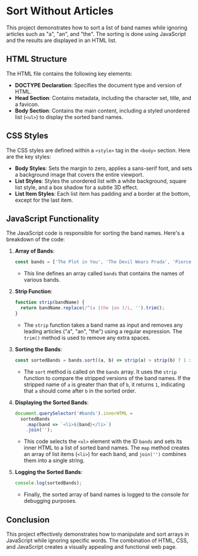 # Sort Without Articles

This project demonstrates how to sort a list of band names while ignoring articles such as "a", "an", and "the". The sorting is done using JavaScript and the results are displayed in an HTML list.

## HTML Structure

The HTML file contains the following key elements:

- **DOCTYPE Declaration**: Specifies the document type and version of HTML.
- **Head Section**: Contains metadata, including the character set, title, and a favicon.
- **Body Section**: Contains the main content, including a styled unordered list (`<ul>`) to display the sorted band names.

## CSS Styles

The CSS styles are defined within a `<style>` tag in the `<body>` section. Here are the key styles:

- **Body Styles**: Sets the margin to zero, applies a sans-serif font, and sets a background image that covers the entire viewport.
- **List Styles**: Styles the unordered list with a white background, square list style, and a box shadow for a subtle 3D effect.
- **List Item Styles**: Each list item has padding and a border at the bottom, except for the last item.

## JavaScript Functionality

The JavaScript code is responsible for sorting the band names. Here's a breakdown of the code:

1. **Array of Bands**:
   ```javascript
   const bands = ['The Plot in You', 'The Devil Wears Prada', 'Pierce the Veil', 'Norma Jean', 'The Bled', 'Say Anything', 'The Midway State', 'We Came as Romans', 'Counterparts', 'Oh, Sleeper', 'A Skylit Drive', 'Anywhere But Here', 'An Old Dog'];
   ```
   - This line defines an array called `bands` that contains the names of various bands.

2. **Strip Function**:
   ```javascript
   function strip(bandName) {
     return bandName.replace(/^(a |the |an )/i, '').trim();
   }
   ```
   - The `strip` function takes a band name as input and removes any leading articles ("a", "an", "the") using a regular expression. The `trim()` method is used to remove any extra spaces.

3. **Sorting the Bands**:
   ```javascript
   const sortedBands = bands.sort((a, b) => strip(a) > strip(b) ? 1 : -1);
   ```
   - The `sort` method is called on the `bands` array. It uses the `strip` function to compare the stripped versions of the band names. If the stripped name of `a` is greater than that of `b`, it returns `1`, indicating that `a` should come after `b` in the sorted order.

4. **Displaying the Sorted Bands**:
   ```javascript
   document.querySelector('#bands').innerHTML =
     sortedBands
       .map(band => `<li>${band}</li>`)
       .join('');
   ```
   - This code selects the `<ul>` element with the ID `bands` and sets its inner HTML to a list of sorted band names. The `map` method creates an array of list items (`<li>`) for each band, and `join('')` combines them into a single string.

5. **Logging the Sorted Bands**:
   ```javascript
   console.log(sortedBands);
   ```
   - Finally, the sorted array of band names is logged to the console for debugging purposes.

## Conclusion

This project effectively demonstrates how to manipulate and sort arrays in JavaScript while ignoring specific words. The combination of HTML, CSS, and JavaScript creates a visually appealing and functional web page.
